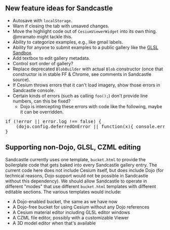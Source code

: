 ## New feature ideas for Sandcastle

* Autosave with `localStorage`.
* Warn if closing the tab with unsaved changes.
* Move the highlight code out of `CesiumViewerWidget` into its own thing.  @mramato might tackle this.
* Ability to categorize examples, e.g., like gmail labels.
* Ability for anyone to submit examples to a public gallery like the [GLSL Sandbox](http://glsl.heroku.com/).
* Add textbox to edit gallery metadata.
* Control sort order of gallery?
* Replace deprecated `BlobBuilder` with actual `Blob` constructor (once that constructor is in stable FF & Chrome, see comments in Sandcastle source).
* If Cesium throws errors that it can't load imagery, show those errors in Sandcastle console.
* Certain kinds of errors (such as calling `foo();`) don't provide line numbers, can this be fixed?
   * Dojo is intercepting these errors with code like the following, maybe it can be overridden.
<pre>
if (!error || error.log !== false) {
    (dojo.config.deferredOnError || function(x){ console.error(x); })(error);
}
</pre>

## Supporting non-Dojo, GLSL, CZML editing

Sandcastle currently uses one template, `bucket.html` to provide the boilerplate
code that gets baked into every Sandcastle gallery entry.  The current code here does not
include Cesium itself, but does include Dojo (for technical reasons, Dojo support would not
be possible in Sandcastle without this dependency).  We should allow Sandcastle to operate
in different "modes" that use different `bucket.html` templates with different editable
sections.  The various templates would include:
   * A Dojo-enabled bucket, the same as we have now
   * A Dojo-free bucket for using Cesium without any Dojo references
   * A Cesium material editor including GLSL editor windows
   * A CZML file editor, possibly with a customizable Viewer
   * A 3D model editor when that's available
